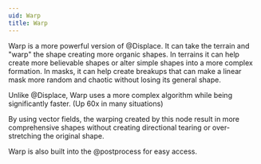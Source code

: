 ```yaml
---
uid: Warp
title: Warp
---
```


Warp is a more powerful version of @Displace. It can take the terrain and "warp" the shape creating more organic shapes. In terrains it can help create more believable shapes or alter simple shapes into a more complex formation. In masks, it can help create breakups that can make a linear mask more random and chaotic without losing its general shape.

Unlike @Displace, Warp uses a more complex algorithm while being significantly faster. (Up 60x in many situations)

By using vector fields, the warping created by this node result in more comprehensive shapes without creating directional tearing or over-stretching the original shape.

Warp is also built into the @postprocess for easy access.